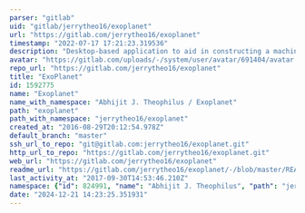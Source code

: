 ```yaml
---
parser: "gitlab"
uid: "gitlab/jerrytheo16/exoplanet"
url: "https://gitlab.com/jerrytheo16/exoplanet"
timestamp: "2022-07-17 17:21:23.319536"
description: "Desktop-based application to aid in constructing a machine learning model for predictive analysis. The application further allows the model to be evaluated through statistical results and interactive graphs."
avatar: "https://gitlab.com/uploads/-/system/user/avatar/691404/avatar.png"
repo_url: "https://gitlab.com/jerrytheo16/exoplanet"
title: "ExoPlanet"
id: 1592775
name: "Exoplanet"
name_with_namespace: "Abhijit J. Theophilus / Exoplanet"
path: "exoplanet"
path_with_namespace: "jerrytheo16/exoplanet"
created_at: "2016-08-29T20:12:54.978Z"
default_branch: "master"
ssh_url_to_repo: "git@gitlab.com:jerrytheo16/exoplanet.git"
http_url_to_repo: "https://gitlab.com/jerrytheo16/exoplanet.git"
web_url: "https://gitlab.com/jerrytheo16/exoplanet"
readme_url: "https://gitlab.com/jerrytheo16/exoplanet/-/blob/master/README.md"
last_activity_at: "2017-09-30T14:53:46.210Z"
namespace: {"id": 824991, "name": "Abhijit J. Theophilus", "path": "jerrytheo16", "kind": "user", "full_path": "jerrytheo16", "parent_id": null, "avatar_url": "/uploads/-/system/user/avatar/691404/avatar.png", "web_url": "https://gitlab.com/jerrytheo16"}
date: "2024-12-21 14:23:25.351931"
---
```

